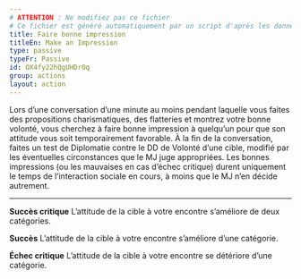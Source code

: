 ```yaml
---
# ATTENTION : Ne modifiez pas ce fichier
# Ce fichier est généré automatiquement par un script d'après les données du module Foundry VTT officiel et de sa traduction
title: Faire bonne impression
titleEn: Make an Impression
type: passive
typeFr: Passive
id: OX4fy22hQgUHDr0q
group: actions
layout: action
---
```

Lors d’une conversation d’une minute au moins pendant laquelle vous faites des propositions charismatiques, des flatteries et montrez votre bonne volonté, vous cherchez à faire bonne impression à quelqu’un pour que son attitude vous soit temporairement favorable. À la fin de la conversation, faites un test de Diplomatie contre le DD de Volonté d’une cible, modifié par les éventuelles circonstances que le MJ juge appropriées. Les bonnes impressions (ou les mauvaises en cas d’échec critique) durent uniquement le temps de l’interaction sociale en cours, à moins que le MJ n’en décide autrement.

----

**Succès critique** L’attitude de la cible à votre encontre s’améliore de deux catégories.

**Succès** L’attitude de la cible à votre encontre s’améliore d’une catégorie.

**Échec critique** L’attitude de la cible à votre encontre se détériore d’une catégorie.


